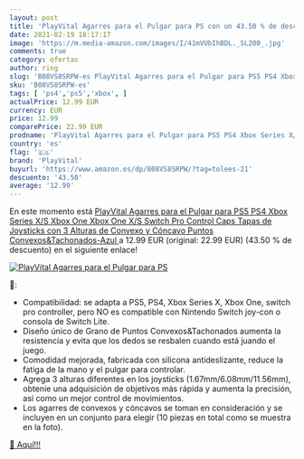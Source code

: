 ```yaml
---
layout: post
title: 'PlayVital Agarres para el Pulgar para PS con un 43.50 % de descuento'
date: 2021-02-19 18:17:17
image: 'https://m.media-amazon.com/images/I/41mVUbIhBDL._SL200_.jpg'
comments: true
category: ofertas
author: ring
slug: 'B08VS8SRPW-es PlayVital Agarres para el Pulgar para PS5 PS4 Xbox Series...'
sku: 'B08VS8SRPW-es'
tags: [ 'ps4','ps5','xbox', ]
actualPrice: 12.99 EUR
currency: EUR
price: 12.99
comparePrice: 22.99 EUR
prodname: 'PlayVital Agarres para el Pulgar para PS5 PS4 Xbox Series X/S Xbox One Xbox One X/S Switch Pro Control Caps Tapas de Joysticks con 3 Alturas de Convexo y Cóncavo Puntos Convexos&Tachonados-Azul '
country: 'es'
flag: '🇪🇸'
brand: 'PlayVital'
buyurl: 'https://www.amazon.es/dp/B08VS8SRPW/?tag=tolees-21'
descuento: '43.50'
average: '12.99'
---
```


En este momento está [PlayVital Agarres para el Pulgar para PS5 PS4 Xbox Series X/S Xbox One Xbox One X/S Switch Pro Control Caps Tapas de Joysticks con 3 Alturas de Convexo y Cóncavo Puntos Convexos&Tachonados-Azul ](https://www.amazon.es/dp/B08VS8SRPW/?tag=tolees-21) a 12.99 EUR (original: 22.99 EUR) (43.50 %  de descuento) en el siguiente enlace!

[![PlayVital Agarres para el Pulgar para PS](https://m.media-amazon.com/images/I/41mVUbIhBDL._SL200_.jpg)](https://www.amazon.es/dp/B08VS8SRPW/?tag=tolees-21)

🔎:

- Compatibilidad: se adapta a PS5, PS4, Xbox Series X, Xbox One, switch pro controller, pero NO es compatible con Nintendo Switch joy-con o consola de Switch Lite.
- Diseño único de Grano de Puntos Convexos&Tachonados aumenta la resistencia y evita que los dedos se resbalen cuando está juando el juego.
- Comodidad mejorada, fabricada con silicona antideslizante, reduce la fatiga de la mano y el pulgar para controlar.
- Agrega 3 alturas diferentes en los joysticks (1.67mm/6.08mm/11.56mm), obtenie una adquisición de objetivos más rápida y aumenta la precisión, así como un mejor control de movimientos.
- Los agarres de convexos y cóncavos se toman en consideración y se incluyen en un conjunto para elegir (10 piezas en total como se muestra en la foto).

[🛒 Aquí!!!](https://www.amazon.es/dp/B08VS8SRPW/?tag=tolees-21)
